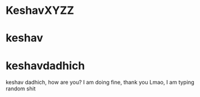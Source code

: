 # KeshavXYZZ
# keshav
# keshavdadhich
 keshav dadhich, how are you?
 I am doing fine, thank you
 Lmao, I am typing random shit